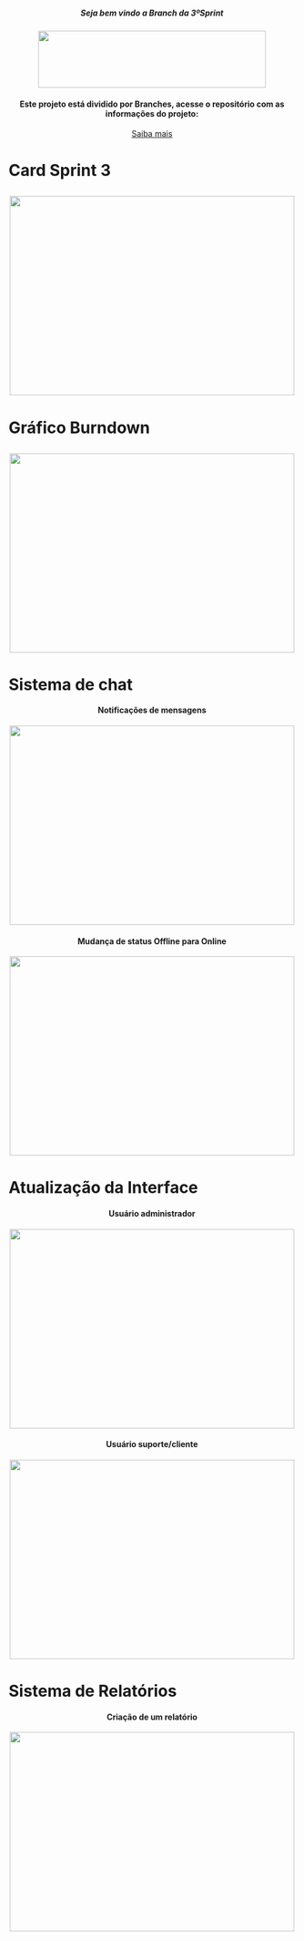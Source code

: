 ##### <p align="center"> Seja bem vindo a Branch da 3ºSprint </p>

<div align = "center">
<img src = "https://user-images.githubusercontent.com/90328117/163393929-03d3c353-5850-49c0-8327-5fa2aed4ff34.png" style = "width:400px;height:100px;">
</div>

#### <p align="center"> Este projeto está dividido por Branches, acesse o repositório com as informações do projeto: </p>

<div align = "center">
  
[Saiba mais](https://github.com/FATEC0SJC/Pro4System/blob/Sprints/README.md)
  
</div>


# <p align="left"> Card Sprint 3 </p>

<div align = "center">
<img src = "https://user-images.githubusercontent.com/90328117/169324680-2f464b17-e32c-416f-bc9f-f2a0eda0e528.png" style = "width: 500px;height:350px;">
</div> 



# <p align="left"> Gráfico Burndown </p>

<div align = "center">
<img src = "https://user-images.githubusercontent.com/90328117/172086656-76df292d-1387-4a3c-9820-76b7a4fa3c86.PNG" style = "width: 500px;height:350px;">
</div>








# Sistema de chat

#### <p align="center"> Notificações de mensagens </p>

<div align = "center">
<img src = "https://user-images.githubusercontent.com/90328117/172084553-67cac5a6-6831-43df-b98b-bebed4bccd8e.gif"  style = "width: 500px;height:350px;">
</div>

#### <p align="center"> Mudança de status Offline para Online </p>

<div align = "center">
<img src = "https://user-images.githubusercontent.com/90328117/172085149-633c9912-e0a4-4488-aef3-3241119b4b0a.gif"  style = "width: 500px;height:350px;">
</div>




# Atualização da Interface

#### <p align="center"> Usuário administrador </p>

<div align = "center">
<img src = "https://user-images.githubusercontent.com/90328117/172085368-e0198ae4-486c-48af-a897-a98a2be8a9f8.gif"  style = "width: 500px;height:350px;">
</div>

#### <p align="center"> Usuário suporte/cliente </p>

<div align = "center">
<img src = "https://user-images.githubusercontent.com/90328117/172085611-c37207fb-2e90-4212-b1dd-53997d31681b.gif"  style = "width: 500px;height:350px;">
</div>


# Sistema de Relatórios

#### <p align="center"> Criação de um relatório </p>

<div align = "center">
<img src = "
https://user-images.githubusercontent.com/90328117/172086992-a8423614-73bd-44cf-9f48-f9a12d5532fb.gif"  style = "width: 500px;height:350px;">
</div>








